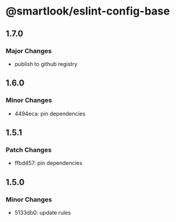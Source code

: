 # @smartlook/eslint-config-base

## 1.7.0

### Major Changes

- publish to github registry

## 1.6.0

### Minor Changes

- 4494eca: pin dependencies

## 1.5.1

### Patch Changes

- ffbd457: pin dependencies

## 1.5.0

### Minor Changes

- 5133db0: update rules
